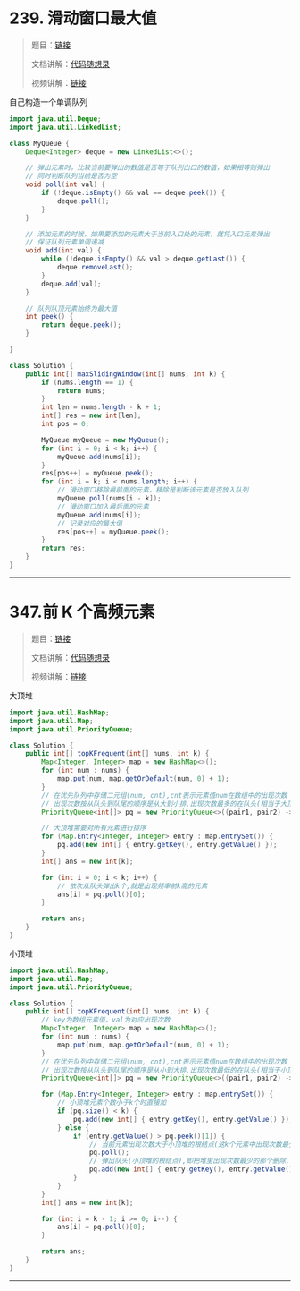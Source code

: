 

# 239. 滑动窗口最大值

> 题目：[链接](https://leetcode.cn/problems/sliding-window-maximum/)
>
> 文档讲解：[代码随想录](https://programmercarl.com/0239.%E6%BB%91%E5%8A%A8%E7%AA%97%E5%8F%A3%E6%9C%80%E5%A4%A7%E5%80%BC.html)
>
> 视频讲解：[链接](https://www.bilibili.com/video/BV1XS4y1p7qj)
>



自己构造一个单调队列

```java
import java.util.Deque;
import java.util.LinkedList;

class MyQueue {
    Deque<Integer> deque = new LinkedList<>();

    // 弹出元素时，比较当前要弹出的数值是否等于队列出口的数值，如果相等则弹出
    // 同时判断队列当前是否为空
    void poll(int val) {
        if (!deque.isEmpty() && val == deque.peek()) {
            deque.poll();
        }
    }

    // 添加元素的时候，如果要添加的元素大于当前入口处的元素，就将入口元素弹出
    // 保证队列元素单调递减
    void add(int val) {
        while (!deque.isEmpty() && val > deque.getLast()) {
            deque.removeLast();
        }
        deque.add(val);
    }

    // 队列队顶元素始终为最大值
    int peek() {
        return deque.peek();
    }

}

class Solution {
    public int[] maxSlidingWindow(int[] nums, int k) {
        if (nums.length == 1) {
            return nums;
        }
        int len = nums.length - k + 1;
        int[] res = new int[len];
        int pos = 0;

        MyQueue myQueue = new MyQueue();
        for (int i = 0; i < k; i++) {
            myQueue.add(nums[i]);
        }
        res[pos++] = myQueue.peek();
        for (int i = k; i < nums.length; i++) {
            // 滑动窗口移除最前面的元素，移除是判断该元素是否放入队列
            myQueue.poll(nums[i - k]);
            // 滑动窗口加入最后面的元素
            myQueue.add(nums[i]);
            // 记录对应的最大值
            res[pos++] = myQueue.peek();
        }
        return res;
    }
}
```





--------------



# 347.前 K 个高频元素

> 题目：[链接](https://leetcode.cn/problems/implement-stack-using-queues/)
>
> 文档讲解：[代码随想录](https://programmercarl.com/0347.%E5%89%8DK%E4%B8%AA%E9%AB%98%E9%A2%91%E5%85%83%E7%B4%A0.html)
>
> 视频讲解：[链接](https://www.bilibili.com/video/BV1Xg41167Lz)





大顶堆

```java
import java.util.HashMap;
import java.util.Map;
import java.util.PriorityQueue;

class Solution {
    public int[] topKFrequent(int[] nums, int k) {
        Map<Integer, Integer> map = new HashMap<>();
        for (int num : nums) {
            map.put(num, map.getOrDefault(num, 0) + 1);
        }
        // 在优先队列中存储二元组(num, cnt),cnt表示元素值num在数组中的出现次数
        // 出现次数按从队头到队尾的顺序是从大到小排,出现次数最多的在队头(相当于大顶堆)
        PriorityQueue<int[]> pq = new PriorityQueue<>((pair1, pair2) -> pair2[1] - pair1[1]);

        // 大顶堆需要对所有元素进行排序
        for (Map.Entry<Integer, Integer> entry : map.entrySet()) {
            pq.add(new int[] { entry.getKey(), entry.getValue() });
        }
        int[] ans = new int[k];

        for (int i = 0; i < k; i++) {
            // 依次从队头弹出k个,就是出现频率前k高的元素
            ans[i] = pq.poll()[0];
        }

        return ans;
    }
}
```



小顶堆

```java
import java.util.HashMap;
import java.util.Map;
import java.util.PriorityQueue;

class Solution {
    public int[] topKFrequent(int[] nums, int k) {
        // key为数组元素值，val为对应出现次数
        Map<Integer, Integer> map = new HashMap<>();
        for (int num : nums) {
            map.put(num, map.getOrDefault(num, 0) + 1);
        }
        // 在优先队列中存储二元组(num, cnt),cnt表示元素值num在数组中的出现次数
        // 出现次数按从队头到队尾的顺序是从小到大排,出现次数最低的在队头(相当于小顶堆)
        PriorityQueue<int[]> pq = new PriorityQueue<>((pair1, pair2) -> pair1[1] - pair2[1]);

        for (Map.Entry<Integer, Integer> entry : map.entrySet()) {
            // 小顶堆元素个数小于k个时直接加
            if (pq.size() < k) {
                pq.add(new int[] { entry.getKey(), entry.getValue() });
            } else {
                if (entry.getValue() > pq.peek()[1]) {
                    // 当前元素出现次数大于小顶堆的根结点(这k个元素中出现次数最少的那个)
                    pq.poll();
                    // 弹出队头(小顶堆的根结点),即把堆里出现次数最少的那个删除,留下的就是出现次数多的了
                    pq.add(new int[] { entry.getKey(), entry.getValue() });
                }
            }
        }
        int[] ans = new int[k];

        for (int i = k - 1; i >= 0; i--) {
            ans[i] = pq.poll()[0];
        }

        return ans;
    }
}
```



------------



